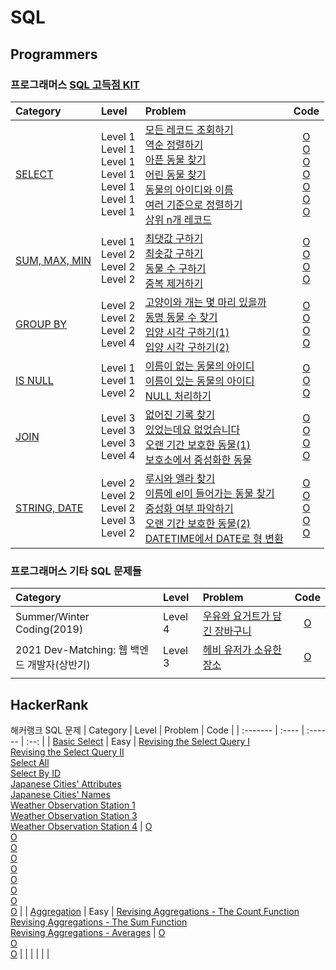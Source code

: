 # SQL

## Programmers
### 프로그래머스 [SQL 고득점 KIT](https://programmers.co.kr/learn/challenges?tab=sql_practice_kit) <br>
| Category | Level | Problem | Code | 
| :------- | :---- | :------ | :--: |
| [SELECT](https://github.com/Taehee-K/Algorithm/tree/main/SQL/Programmers/SELECT) | Level 1<br>Level 1<br>Level 1<br>Level 1<br>Level 1<br>Level 1<br>Level 1 | [모든 레코드 조회하기](https://programmers.co.kr/learn/courses/30/lessons/59034)<br>[역순 정렬하기](https://programmers.co.kr/learn/courses/30/lessons/59035)<br>[아픈 동물 찾기](https://programmers.co.kr/learn/courses/30/lessons/59036)<br>[어린 동물 찾기](https://programmers.co.kr/learn/courses/30/lessons/59037)<br>[동물의 아이디와 이름](https://programmers.co.kr/learn/courses/30/lessons/59403)<br>[여러 기준으로 정렬하기](https://programmers.co.kr/learn/courses/30/lessons/59404)<br>[상위 n개 레코드](https://programmers.co.kr/learn/courses/30/lessons/59405) | [O](https://github.com/Taehee-K/Algorithm/blob/main/SQL/Programmers/SELECT/Lv1_%EB%AA%A8%EB%93%A0%20%EB%A0%88%EC%BD%94%EB%93%9C%20%EC%A1%B0%ED%9A%8C%ED%95%98%EA%B8%B0.sql)<br>[O](https://github.com/Taehee-K/Algorithm/blob/main/SQL/Programmers/SELECT/Lv1_%EC%97%AD%EC%88%9C%20%EC%A0%95%EB%A0%AC%ED%95%98%EA%B8%B0.sql)<br>[O](https://github.com/Taehee-K/Algorithm/blob/main/SQL/Programmers/SELECT/Lv1_%EC%95%84%ED%94%88%20%EB%8F%99%EB%AC%BC%20%EC%B0%BE%EA%B8%B0.sql)<br>[O](https://github.com/Taehee-K/Algorithm/blob/main/SQL/Programmers/SELECT/Lv1_%EC%96%B4%EB%A6%B0%20%EB%8F%99%EB%AC%BC%20%EC%B0%BE%EA%B8%B0.sql)<br>[O](https://github.com/Taehee-K/Algorithm/blob/main/SQL/Programmers/SELECT/Lv1_%EB%8F%99%EB%AC%BC%EC%9D%98%20%EC%95%84%EC%9D%B4%EB%94%94%EC%99%80%20%EC%9D%B4%EB%A6%84.sql)<br>[O](https://github.com/Taehee-K/Algorithm/blob/main/SQL/Programmers/SELECT/Lv1_%EC%97%AC%EB%9F%AC%20%EA%B8%B0%EC%A4%80%EC%9C%BC%EB%A1%9C%20%EC%A0%95%EB%A0%AC%ED%95%98%EA%B8%B0.sql)<br>[O](https://github.com/Taehee-K/Algorithm/blob/main/SQL/Programmers/SELECT/Lv1_%EC%83%81%EC%9C%84%20n%EA%B0%9C%20%EB%A0%88%EC%BD%94%EB%93%9C.sql) |
| [SUM, MAX, MIN](https://github.com/Taehee-K/Algorithm/tree/main/SQL/Programmers/SUM%2C%20MAX%2C%20MIN) | Level 1<br>Level 2<br>Level 2<br>Level 2 | [최댓값 구하기](https://programmers.co.kr/learn/courses/30/lessons/59415)<br>[최솟값 구하기](https://programmers.co.kr/learn/courses/30/lessons/59038)<br>[동물 수 구하기](https://programmers.co.kr/learn/courses/30/lessons/59406)<br>[중복 제거하기](https://programmers.co.kr/learn/courses/30/lessons/59408)<br> | [O](https://github.com/Taehee-K/Algorithm/blob/main/SQL/Programmers/SUM%2C%20MAX%2C%20MIN/Lv1_%EC%B5%9C%EB%8C%93%EA%B0%92%20%EA%B5%AC%ED%95%98%EA%B8%B0.sql)<br>[O](https://github.com/Taehee-K/Algorithm/blob/main/SQL/Programmers/SUM%2C%20MAX%2C%20MIN/Lv2_%EC%B5%9C%EC%86%9F%EA%B0%92%20%EA%B5%AC%ED%95%98%EA%B8%B0.sql)<br>[O](https://github.com/Taehee-K/Algorithm/blob/main/SQL/Programmers/SUM%2C%20MAX%2C%20MIN/Lv2_%EB%8F%99%EB%AC%BC%20%EC%88%98%20%EA%B5%AC%ED%95%98%EA%B8%B0.sql)<br>[O](https://github.com/Taehee-K/Algorithm/blob/main/SQL/Programmers/SUM%2C%20MAX%2C%20MIN/Lv2_%EC%A4%91%EB%B3%B5%20%EC%A0%9C%EA%B1%B0%ED%95%98%EA%B8%B0.sql) |
| [GROUP BY](https://github.com/Taehee-K/Algorithm/tree/main/SQL/Programmers/GROUP%20BY) | Level 2<br>Level 2<br>Level 2<br>Level 4 | [고양이와 개는 몇 마리 있을까](https://programmers.co.kr/learn/courses/30/lessons/59040)<br>[동명 동물 수 찾기](https://programmers.co.kr/learn/courses/30/lessons/59041)<br>[입양 시각 구하기(1)](https://programmers.co.kr/learn/courses/30/lessons/59412)<br>[입양 시각 구하기(2)](https://programmers.co.kr/learn/courses/30/lessons/59413) | [O](https://github.com/Taehee-K/Algorithm/blob/main/SQL/Programmers/GROUP%20BY/Lv2_%EA%B3%A0%EC%96%91%EC%9D%B4%EC%99%80%20%EA%B0%9C%EB%8A%94%20%EB%AA%87%20%EB%A7%88%EB%A6%AC%20%EC%9E%88%EC%9D%84%EA%B9%8C.sql)<br>[O](https://github.com/Taehee-K/Algorithm/blob/main/SQL/Programmers/GROUP%20BY/Lv2_%EB%8F%99%EB%AA%85%20%EB%8F%99%EB%AC%BC%20%EC%88%98%20%EC%B0%BE%EA%B8%B0.sql)<br>[O](https://github.com/Taehee-K/Algorithm/blob/main/SQL/Programmers/GROUP%20BY/Lv2_%EC%9E%85%EC%96%91%20%EC%8B%9C%EA%B0%81%20%EA%B5%AC%ED%95%98%EA%B8%B0(1).sql)<br>[O](https://github.com/Taehee-K/Algorithm/blob/main/SQL/Programmers/GROUP%20BY/Lv4_%EC%9E%85%EC%96%91%20%EC%8B%9C%EA%B0%81%20%EA%B5%AC%ED%95%98%EA%B8%B0(2).sql) |
| [IS NULL](https://github.com/Taehee-K/Algorithm/tree/main/SQL/Programmers/IS%20NULL) | Level 1<br>Level 1<br>Level 2 | [이름이 없는 동물의 아이디](https://programmers.co.kr/learn/courses/30/lessons/59039)<br>[이름이 있는 동물의 아이디](https://programmers.co.kr/learn/courses/30/lessons/59407)<br>[NULL 처리하기](https://programmers.co.kr/learn/courses/30/lessons/59410) | [O](https://github.com/Taehee-K/Algorithm/blob/main/SQL/Programmers/IS%20NULL/Lv1_%EC%9D%B4%EB%A6%84%EC%9D%B4%20%EC%97%86%EB%8A%94%20%EB%8F%99%EB%AC%BC%EC%9D%98%20%EC%95%84%EC%9D%B4%EB%94%94.sql)<br>[O](https://github.com/Taehee-K/Algorithm/blob/main/SQL/Programmers/IS%20NULL/Lv1_%EC%9D%B4%EB%A6%84%EC%9D%B4%20%EC%9E%88%EB%8A%94%20%EB%8F%99%EB%AC%BC%EC%9D%98%20%EC%95%84%EC%9D%B4%EB%94%94.sql)<br>[O](https://github.com/Taehee-K/Algorithm/blob/main/SQL/Programmers/IS%20NULL/Lv2_NULL%20%EC%B2%98%EB%A6%AC%ED%95%98%EA%B8%B0.sql) |
| [JOIN](https://github.com/Taehee-K/Algorithm/tree/main/SQL/Programmers/JOIN) | Level 3<br>Level 3<br>Level 3<br>Level 4 | [없어진 기록 찾기](https://programmers.co.kr/learn/courses/30/lessons/59042)<br>[있었는데요 없었습니다](https://programmers.co.kr/learn/courses/30/lessons/59043)<br>[오랜 기간 보호한 동물(1)](https://programmers.co.kr/learn/courses/30/lessons/59044)<br>[보호소에서 중성화한 동물](https://programmers.co.kr/learn/courses/30/lessons/59045) | [O](https://github.com/Taehee-K/Algorithm/blob/main/SQL/Programmers/JOIN/Lv3_%EC%97%86%EC%96%B4%EC%A7%84%20%EA%B8%B0%EB%A1%9D%20%EC%B0%BE%EA%B8%B0.sql)<br>[O](https://github.com/Taehee-K/Algorithm/blob/main/SQL/Programmers/JOIN/Lv3_%EC%9E%88%EC%97%88%EB%8A%94%EB%8D%B0%EC%9A%94%20%EC%97%86%EC%97%88%EC%8A%B5%EB%8B%88%EB%8B%A4.sql)<br>[O](https://github.com/Taehee-K/Algorithm/blob/main/SQL/Programmers/JOIN/Lv3_%EC%98%A4%EB%9E%9C%20%EA%B8%B0%EA%B0%84%20%EB%B3%B4%ED%98%B8%ED%95%9C%20%EB%8F%99%EB%AC%BC(1).sql)<br>[O](https://github.com/Taehee-K/Algorithm/blob/main/SQL/Programmers/JOIN/Lv4_%EB%B3%B4%ED%98%B8%EC%86%8C%EC%97%90%EC%84%9C%20%EC%A4%91%EC%84%B1%ED%99%94%ED%95%9C%20%EB%8F%99%EB%AC%BC.sql) |
| [STRING, DATE](https://github.com/Taehee-K/Algorithm/tree/main/SQL/Programmers/STRING%2C%20DATE) | Level 2<br>Level 2<br>Level 2<br>Level 3<br>Level 2 | [루시와 엘라 찾기](https://programmers.co.kr/learn/courses/30/lessons/59046)<br>[이름에 el이 들어가는 동물 찾기](https://programmers.co.kr/learn/courses/30/lessons/59047)<br>[중성화 여부 파악하기](https://programmers.co.kr/learn/courses/30/lessons/59409)<br>[오랜 기간 보호한 동물(2)](https://programmers.co.kr/learn/courses/30/lessons/59411)<br>[DATETIME에서 DATE로 형 변환](https://programmers.co.kr/learn/courses/30/lessons/59414) | [O](https://github.com/Taehee-K/Algorithm/blob/main/SQL/Programmers/STRING%2C%20DATE/Lv2_%EB%A3%A8%EC%8B%9C%EC%99%80%20%EC%97%98%EB%9D%BC%20%EC%B0%BE%EA%B8%B0.sql)<br>[O](https://github.com/Taehee-K/Algorithm/blob/main/SQL/Programmers/STRING%2C%20DATE/Lv2_%EC%9D%B4%EB%A6%84%EC%97%90%20el%EC%9D%B4%20%EB%93%A4%EC%96%B4%EA%B0%80%EB%8A%94%20%EB%8F%99%EB%AC%BC%20%EC%B0%BE%EA%B8%B0.sql)<br>[O](https://github.com/Taehee-K/Algorithm/blob/main/SQL/Programmers/STRING%2C%20DATE/Lv2_%EC%A4%91%EC%84%B1%ED%99%94%20%EC%97%AC%EB%B6%80%20%ED%8C%8C%EC%95%85%ED%95%98%EA%B8%B0.sql)<br>[O](https://github.com/Taehee-K/Algorithm/blob/main/SQL/Programmers/STRING%2C%20DATE/Lv3_%EC%98%A4%EB%9E%9C%20%EA%B8%B0%EA%B0%84%20%EB%B3%B4%ED%98%B8%ED%95%9C%20%EB%8F%99%EB%AC%BC(2).sql)<br>[O](https://github.com/Taehee-K/Algorithm/blob/main/SQL/Programmers/STRING%2C%20DATE/Lv2_DATETIME%EC%97%90%EC%84%9C%20DATE%EB%A1%9C%20%ED%98%95%20%EB%B3%80%ED%99%98.sql) |

### 프로그래머스 기타 SQL 문제들
| Category | Level | Problem | Code | 
| :------- | :---- | :------ | :--: |
| Summer/Winter Coding(2019) | Level 4 | [우유와 요거트가 담긴 장바구니](https://programmers.co.kr/learn/courses/30/lessons/62284) | [O](https://github.com/Taehee-K/Algorithm/blob/main/SQL/Programmers/Lv4_%EC%9A%B0%EC%9C%A0%EC%99%80%20%EC%9A%94%EA%B1%B0%ED%8A%B8%EA%B0%80%20%EB%8B%B4%EA%B8%B4%20%EC%9E%A5%EB%B0%94%EA%B5%AC%EB%8B%88.sql) |
| 2021 Dev-Matching: 웹 백엔드 개발자(상반기) | Level 3 | [헤비 유저가 소유한 장소](https://programmers.co.kr/learn/courses/30/lessons/77487) | [O](https://github.com/Taehee-K/Algorithm/blob/main/SQL/Programmers/Lv3_%ED%97%A4%EB%B9%84%20%EC%9C%A0%EC%A0%80%EA%B0%80%20%EC%86%8C%EC%9C%A0%ED%95%9C%20%EC%9E%A5%EC%86%8C.sql) |
|  |  | []() | []() |


## HackerRank
해커랭크 SQL 문제 
| Category | Level | Problem | Code | 
| :------- | :---- | :------ | :--: |
| [Basic Select](https://github.com/Taehee-K/Algorithm/tree/main/SQL/HackerRank/Basic%20Select) | Easy | [Revising the Select Query I](https://www.hackerrank.com/challenges/revising-the-select-query/problem)<br>[Revising the Select Query II](https://www.hackerrank.com/challenges/revising-the-select-query-2/problem)<br>[Select All](https://www.hackerrank.com/challenges/select-all-sql/problem)<br>[Select By ID](https://www.hackerrank.com/challenges/select-by-id/problem)<br>[Japanese Cities' Attributes](https://www.hackerrank.com/challenges/japanese-cities-attributes/problem)<br>[Japanese Cities' Names](https://www.hackerrank.com/challenges/japanese-cities-name/problem)<br>[Weather Observation Station 1](https://github.com/Taehee-K/Algorithm/blob/main/SQL/HackerRank/Basic%20Select/Easy_Weather%20Observation%20Station1.sql)<br>[Weather Observation Station 3](https://www.hackerrank.com/challenges/weather-observation-station-3/problem)<br>[Weather Observation Station 4](https://www.hackerrank.com/challenges/weather-observation-station-4/problem) | [O]()<br>[O]()<br>[O]()<br>[O]()<br>[O]()<br>[O]()<br>[O]()<br>[O]()<br>[O]() |
| [Aggregation](https://github.com/Taehee-K/Algorithm/tree/main/SQL/HackerRank/Aggregation) | Easy | [Revising Aggregations - The Count Function](https://www.hackerrank.com/challenges/revising-aggregations-the-count-function/problem)<br>[Revising Aggregations - The Sum Function](https://www.hackerrank.com/challenges/revising-aggregations-sum/problem)<br>[Revising Aggregations - Averages](https://www.hackerrank.com/challenges/revising-aggregations-the-average-function/problem) | [O]()<br>[O]()<br>[O]() |
|  |  | []() | []() |